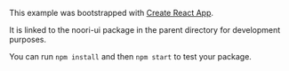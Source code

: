 This example was bootstrapped with [Create React App](https://github.com/facebook/create-react-app).

It is linked to the noori-ui package in the parent directory for development purposes.

You can run `npm install` and then `npm start` to test your package.
